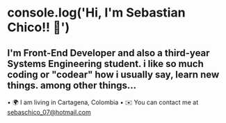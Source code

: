 # console.log('Hi,  I'm Sebastian Chico!! 👋')

## I'm Front-End Developer and also a third-year Systems Engineering student. i like so much coding or "codear" how i usually say, learn new things. among other things...

• 🌍 I am living in Cartagena, Colombia
• ✉️ You can contact me at sebaschico_07@hotmail.com
